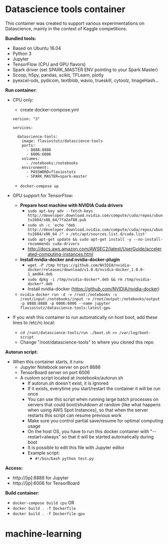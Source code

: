 # Datascience tools container

This container was created to support various experimentations on Datascience, mainly in the context of Kaggle competitions.

**Bundled tools:**

- Based on Ubuntu 16.04
- Python 3
- Jupyter
- TensorFlow (CPU and GPU flavors)
- Spark driver (set SPARK_MASTER ENV pointing to your Spark Master)
- Scoop, h5py, pandas, scikit, TFLearn, plotly
- pyexcel-ods, pydicom, textblob, wavio, trueskill, cytoolz, ImageHash...

**Run container:**

   - CPU only:

      * create docker-compose.yml

      ```
      version: "3"

      services:

        datascience-tools:
          image: flaviostutz/datascience-tools
          ports:
            - 8888:8888
            - 6006:6006
          volumes:
            - /notebooks:/notebooks
          environment:
            - PASSWORD=flaviostutz
            - SPARK_MASTER=spark-master
      ```
      * `docker-compose up`

   - GPU support for TensorFlow:
      - **Prepare host machine with NVIDIA Cuda drivers**
         - `sudo apt-key adv --fetch-keys http://developer.download.nvidia.com/compute/cuda/repos/ubuntu1604/x86_64/7fa2af80.pub`
         - `sudo sh -c 'echo "deb http://developer.download.nvidia.com/compute/cuda/repos/ubuntu1604/x86_64 /" > /etc/apt/sources.list.d/cuda.list'`
         - `sudo apt-get update && sudo apt-get install -y --no-install-recommends cuda-drivers`
         - http://docs.aws.amazon.com/AWSEC2/latest/UserGuide/accelerated-computing-instances.html
      - **Install nvidia-docker and nvidia-docker-plugin**
         - `wget -P /tmp https://github.com/NVIDIA/nvidia-docker/releases/download/v1.0.0/nvidia-docker_1.0.0-1_amd64.deb`
         - `sudo dpkg -i /tmp/nvidia-docker*.deb && rm /tmp/nvidia-docker*.deb`
         - Install nvidia-docker (https://github.com/NVIDIA/nvidia-docker)
      - `nvidia-docker run -d -v /root:/notebooks -v /root/input:/notebooks/input -v /root/output:/notebooks/output -p 8888:8888 -p 6006:6006 --name jupyter flaviostutz/datascience-tools:latest-gpu`
   - If you wish this container to run automatically on host boot, add these lines to /etc/rc.local:
      - `cd /root/datascience-tools/run
         ./boot.sh >> /var/log/boot-script`
      - Change "/root/datascience-tools" to where you cloned this repo


**Autorun script:**

   - When this container starts, it runs:
      - Jupyter Notebook server on port 8888
      - TensorBoard server on port 6006
      - A custom script located at /notebooks/autorun.sh
         - If autorun.sh doesn't exist, it is ignored 
         - If it exists, everytime you start/restart the container it will be run once
         - You can use this script when running large batch processes on servers that could boot/shutdown at random (like what happens when using AWS Spot Instances), so that when the server restarts this script can resume previous work
         - Make sure you control partial save/resume for optimal computing usage
         - On the host OS, you have to run this docker container with "--restart=always" so that it will be started automatically during boot
         - It is possible to edit this file with Jupyter editor
         - Example script:
            - `#!/bin/bash
               python test.py`

**Access:**

   - http://[ip]:8888 for Jupyter
   - http://[ip]:6006 for TensorBoard

**Build container:**

   - `docker-compose build cpu`
     OR
   - `docker build . -f Dockerfile`
   - `docker build . -f Dockerfile-gpu`

# machine-learning
